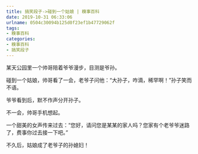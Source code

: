 ```yaml
---
title: 搞笑段子->碰到一个姑娘 | 糗事百科
date: 2019-10-31 06:33:06
urlname: 0504c30094b125d0f23ef1b47729062f
tags: 
- 糗事百科
categories:
- 糗事百科
- 搞笑段子
---
```

某天公园里一个帅哥陪着爷爷漫步，目测是爷孙。

碰到一个姑娘，帅哥看了一会，老爷子问他：“大孙子，咋滴，稀罕啊！”孙子笑而不语。

爷爷看到后，默不作声分开孙子。

不一会，帅哥手机想起。

一个甜美的女声传来过去：“您好，请问您是某某的家人吗？您家有个老爷爷迷路了，费事你过去接一下吧。”

不久后，姑娘成了老爷子的孙媳妇！


